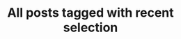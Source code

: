 ---
layout: tag
title: "All posts tagged with recent selection"
permalink: /weblog/tags/recent-selection/
taxonomy: recent selection
---